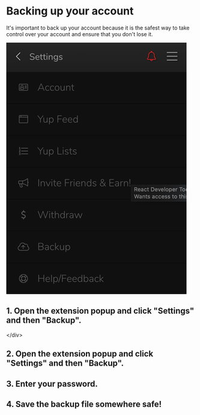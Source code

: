 # Backing up your account

It's important to back up your account because it is the safest way to take control over your account and ensure that you don't lose it.

![](../.gitbook/assets/backup.gif)

##  1. Open the extension popup and click "Settings" and then "Backup".

&lt;/div&gt;

##  2. Open the extension popup and click "Settings" and then "Backup".

##  3. Enter your password.

##  4. Save the backup file somewhere safe!

